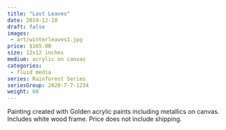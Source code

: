 ```yaml
---
title: "Last Leaves"
date: 2019-12-10
draft: false
images:
 - art/winterleaves1.jpg
price: $165.00
size: 12x12 inches
medium: acrylic on canvas
categories:
 - fluid media
series: Rainforest Series
seriesGroup: 2020-7-7-1234
weight: 60
---
```


Painting created with Golden acrylic paints including metallics on canvas. Includes white wood frame. Price does not include shipping.
